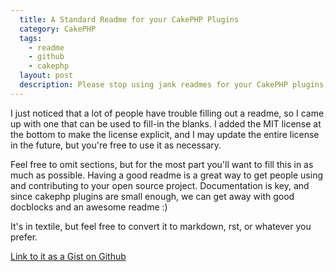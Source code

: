 ```yaml
---
  title: A Standard Readme for your CakePHP Plugins
  category: CakePHP
  tags:
    - readme
    - github
    - cakephp
  layout: post
  description: Please stop using jank readmes for your CakePHP plugins, and use something like this instead.
---
```


I just noticed that a lot of people have trouble filling out a readme, so I came up with one that can be used to fill-in the blanks. I added the MIT license at the bottom to make the license explicit, and I may update the entire license in the future, but you're free to use it as necessary.

Feel free to omit sections, but for the most part you'll want to fill this in as much as possible. Having a good readme is a great way to get people using and contributing to your open source project. Documentation is key, and since cakephp plugins are small enough, we can get away with good docblocks and an awesome readme :)

It's in textile, but feel free to convert it to markdown, rst, or whatever you prefer.

[Link to it as a Gist on Github](https://gist.github.com/903066)

<script src="https://gist.github.com/903066.js?file=readme.textile"></script>